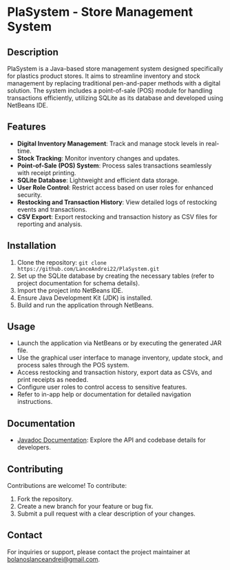 # PlaSystem - Store Management System

## Description
PlaSystem is a Java-based store management system designed specifically for plastics product stores. It aims to streamline inventory and stock management by replacing traditional pen-and-paper methods with a digital solution. The system includes a point-of-sale (POS) module for handling transactions efficiently, utilizing SQLite as its database and developed using NetBeans IDE.

## Features
- **Digital Inventory Management**: Track and manage stock levels in real-time.
- **Stock Tracking**: Monitor inventory changes and updates.
- **Point-of-Sale (POS) System**: Process sales transactions seamlessly with receipt printing.
- **SQLite Database**: Lightweight and efficient data storage.
- **User Role Control**: Restrict access based on user roles for enhanced security.
- **Restocking and Transaction History**: View detailed logs of restocking events and transactions.
- **CSV Export**: Export restocking and transaction history as CSV files for reporting and analysis.

## Installation
1. Clone the repository: `git clone https://github.com/LanceAndrei22/PlaSystem.git`
2. Set up the SQLite database by creating the necessary tables (refer to project documentation for schema details).
3. Import the project into NetBeans IDE.
4. Ensure Java Development Kit (JDK) is installed.
5. Build and run the application through NetBeans.

## Usage
- Launch the application via NetBeans or by executing the generated JAR file.
- Use the graphical user interface to manage inventory, update stock, and process sales through the POS system.
- Access restocking and transaction history, export data as CSVs, and print receipts as needed.
- Configure user roles to control access to sensitive features.
- Refer to in-app help or documentation for detailed navigation instructions.
  
## Documentation
- [Javadoc Documentation](https://lanceandrei22.github.io/PlaSystem/javadoc/): Explore the API and codebase details for developers.

## Contributing
Contributions are welcome! To contribute:
1. Fork the repository.
2. Create a new branch for your feature or bug fix.
3. Submit a pull request with a clear description of your changes.

## Contact
For inquiries or support, please contact the project maintainer at bolanoslanceandrei@gmail.com.
